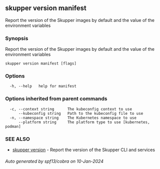 ## skupper version manifest

Report the version of the Skupper images by default and the value of the environment variables

### Synopsis

Report the version of the Skupper images by default and the value of the environment variables

```
skupper version manifest [flags]
```

### Options

```
  -h, --help   help for manifest
```

### Options inherited from parent commands

```
  -c, --context string      The kubeconfig context to use
      --kubeconfig string   Path to the kubeconfig file to use
  -n, --namespace string    The Kubernetes namespace to use
      --platform string     The platform type to use [kubernetes, podman]
```

### SEE ALSO

* [skupper version](skupper_version.md)	 - Report the version of the Skupper CLI and services

###### Auto generated by spf13/cobra on 10-Jan-2024
